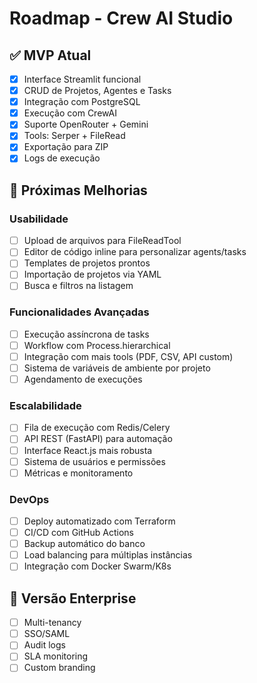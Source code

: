 # Roadmap - Crew AI Studio

## ✅ MVP Atual
- [x] Interface Streamlit funcional
- [x] CRUD de Projetos, Agentes e Tasks
- [x] Integração com PostgreSQL
- [x] Execução com CrewAI
- [x] Suporte OpenRouter + Gemini
- [x] Tools: Serper + FileRead
- [x] Exportação para ZIP
- [x] Logs de execução

## 🚧 Próximas Melhorias

### Usabilidade
- [ ] Upload de arquivos para FileReadTool
- [ ] Editor de código inline para personalizar agents/tasks
- [ ] Templates de projetos prontos
- [ ] Importação de projetos via YAML
- [ ] Busca e filtros na listagem

### Funcionalidades Avançadas
- [ ] Execução assíncrona de tasks
- [ ] Workflow com Process.hierarchical
- [ ] Integração com mais tools (PDF, CSV, API custom)
- [ ] Sistema de variáveis de ambiente por projeto
- [ ] Agendamento de execuções

### Escalabilidade
- [ ] Fila de execução com Redis/Celery
- [ ] API REST (FastAPI) para automação
- [ ] Interface React.js mais robusta
- [ ] Sistema de usuários e permissões
- [ ] Métricas e monitoramento

### DevOps
- [ ] Deploy automatizado com Terraform
- [ ] CI/CD com GitHub Actions
- [ ] Backup automático do banco
- [ ] Load balancing para múltiplas instâncias
- [ ] Integração com Docker Swarm/K8s

## 🎯 Versão Enterprise
- [ ] Multi-tenancy
- [ ] SSO/SAML
- [ ] Audit logs
- [ ] SLA monitoring
- [ ] Custom branding
